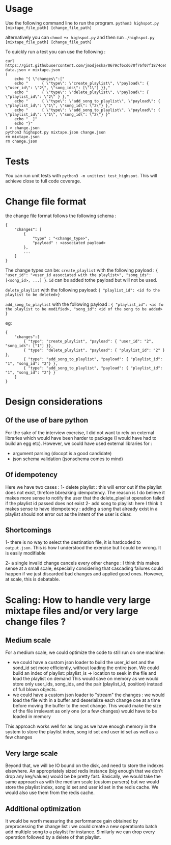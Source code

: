 # Usage
Use the following command line to run the program.
`python3 highspot.py [mixtape_file_path] [change_file_path]`

alternatively you can `chmod +x highspot.py` and then run `./highspot.py [mixtape_file_path] [change_file_path]`

To quickly run a test you can use the following :
```
curl https://gist.githubusercontent.com/jmodjeska/0679cf6cd670f76f07f1874ce00daaeb/raw/a4ac53fa86452ac26d706df2e851fb7d02697b4b/mixtape-data.json > mixtape.json
(
    echo "{ \"changes\":["
    echo "      { \"type\": \"create_playlist\", \"payload\": { \"user_id\": \"2\", \"song_ids\": [\"1\"] }},"
    echo "      { \"type\": \"delete_playlist\", \"payload\": { \"playlist_id\": \"2\" } },"
    echo "      { \"type\": \"add_song_to_playlist\", \"payload\": { \"playlist_id\": \"1\", \"song_id\": \"2\"} },"
    echo "      { \"type\": \"add_song_to_playlist\", \"payload\": { \"playlist_id\": \"1\", \"song_id\": \"2\"} }"
    echo "  ]"
    echo "}"
) > change.json
python3 highspot.py mixtape.json change.json
rm mixtape.json
rm change.json
```

# Tests
You can run  unit tests with `python3 -m unittest test_highspot`. This will achieve close to full code coverage.

# Change file format
the change file format follows the following schema :
```
{
    "changes": [
        {
            "type" : "<change_type>",
            "payload" : <associated payload>
        },
        ...
    ]
}
```

The change types can be:
`create_playlist` with the following payload : `{ "user_id": "<user_id associated with the playlist>", "song_ids": [<song_id>, ...] }`. `id` can be added tothe payload but will not be used.

`delete_playlist` with the following payload: `{ "playlist_id": <id fo the playlist to be deleted>}`

`add_song_to_playlist` with the following payload : `{ "playlist_id": <id fo the playlist to be modified>, "song_id": <id of the song to be added> }`

eg:
```
{
    "changes":[
        { "type": "create_playlist", "payload": { "user_id": "2", "song_ids": ["1"] }},
        { "type": "delete_playlist", "payload": { "playlist_id": "2" } },
        { "type": "add_song_to_playlist", "payload": { "playlist_id": "1", "song_id": "2"} },
        { "type": "add_song_to_playlist", "payload": { "playlist_id": "1", "song_id": "2"} }
    ]
}
```

# Design considerations
## Of the use of bare python
For the sake of the interview exercise, I did not want to rely on external libraries which would have been harder to package (I would have had to build an egg etc). However, we could have used external libraries for :
- argument parsing (docopt is a good candidate)
- json schema validation (jsonschema comes to mind)

## Of idempotency
Here we have two cases :
1- delete playlist : this will error out if the playlist does not exist, threfore bbreaking idempotency. The reason is I do believe it makes more sense to notify the user that the delete_playlist operation failed if the playlist id passed does not exist
2- add song to playlist: here I think it makes sense to have idempotency : adding a song that already exist in a playlist should not error out as the intent of the user is clear.

## Shortcomings
1- there is no way to select the destination file, it is hardcoded to `output.json`. This is how I understood the exercise but I could be wrong. It is easily modifiable

2- a single invalid change cancels every other change : I think this makes sense at a small scale, especially considering that cascading failures could happen if we just discarded bad changes and applied good ones. However, at scale, this is debatable.


# Scaling: How to handle very large mixtape files and/or very large change files ?

## Medium scale
For a medium scale, we could optimize the code to still run on one machine:
- we could have a custom json loader to build the user_id set and the sond_id set more efficiently, without loading the entire json. We could build an index of playlist: playlist_is -> location to seek in the file and load the playlist on demand
This would save on memory as we would store only user_ids, song_ids, and the pair (playlist_id, position) instead of full blown objects.
- we could have a custom json loader to "stream" the changes : we would load the file with in a buffer and deserialize each change one at a time before moving the buffer to the next change. This would make the size of the file irrelevant as only one (or a few changes) would have to be loaded in memory

This approach works well for as long as we have enough memory in the system to store the playlist index, song id set and user id set as well as a few changes

## Very large scale
Beyond that, we will be IO bound on the disk, and need to store the indexes elsewhere. An appropriately sized redis instance (big enough that we don't drop any key/values) would be be pretty fast. Basically, we would take the same approach as with the medium scale (custom parsers) but we would store the playlist index, song id set and user id set in the redis cache. We would also use them from the redis cache.

## Additional optimization
It would be worth measuring the performance gain obtained by preprocessing the change list : we could create a new operationto batch add multiple song to a playlist for instance. Similarly we can drop every operation followed by a delete of that playlist.